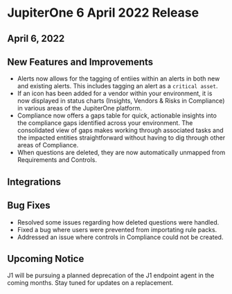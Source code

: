 # JupiterOne 6 April 2022 Release

## April 6, 2022

## New Features and Improvements

- Alerts now allows for the tagging of entiies within an alerts in both new and existing alerts. This includes tagging an alert as a `critical asset`.
- If an icon has been added for a vendor within your environment, it is now displayed in status charts (Insights, Vendors & Risks in Compliance) in various areas of the JupiterOne platform. 
- Compliance now offers a gaps table for quick, actionable insights into the compliance gaps identified across your environment. The consolidated view of gaps makes working through associated tasks and the impacted entities straightforward without having to dig through other areas of Compliance. 
- When questions are deleted, they are now automatically unmapped from Requirements and Controls. 

## Integrations




## Bug Fixes

- Resolved some issues regarding how deleted questions were handled.
- Fixed a bug where users were prevented from importating rule packs.
- Addressed an issue where controls in Compliance could not be created.


## Upcoming Notice

J1 will be pursuing a planned deprecation of the J1 endpoint agent in the coming months. Stay tuned for updates on a replacement.
